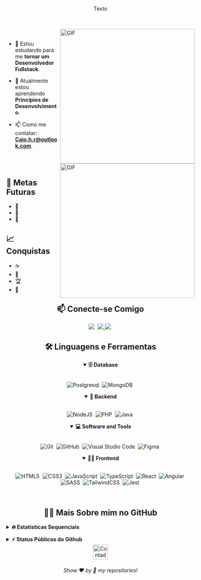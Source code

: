 
<p align="center">
Texto
</p>

##

<br>

<img align="right" alt="GIF" src="https://user-images.githubusercontent.com/90595158/224520261-cac35362-4a70-4108-85c8-260ac8e0b0bd.svg#gh-dark-mode-only" width="360px"/>
<img align="right" alt="GIF" src="https://user-images.githubusercontent.com/90595158/224520109-e00b8f1e-08c9-4316-9920-ea4e88701a61.svg#gh-light-mode-only" width="360px"/>

<br>

- 🔭 Estou estudando para me **tornar um Desenvolvedor Fullstack**.

- 🌱 Atualmente estou aprendendo **Princípios de Desenvolvimento**.

- 📫 Como me contatar: **Caio.h.r@outlook.com**.

<br>
<br>


## 🎯 Metas Futuras

- 🧠
- 🌟
- 🤖

## 📈 Conquistas

- ☕ 
- 🤝
- 🏆 
- 🎉 

<h2 align="center">📫 Conecte-se Comigo</h2>

<div align = "center">

<a href="https://api.whatsapp.com/send/?phone=5516992242447" target="_blank"><img src="https://img.shields.io/badge/-whatsapp-green?style=for-the-badge&logo=WhatsApp&logoColor=white"></a>&nbsp;
<a href="https://www.linkedin.com/in/caiohr/" target="_blank"><img src="https://img.shields.io/badge/-LinkedIn-%230077B5?style=for-the-badge&logo=linkedin&logoColor=white">
<a href="" target="_blank"><img src="https://img.shields.io/badge/Discord-7289DA?style=for-the-badge&logo=discord&logoColor=white"></a>&nbsp;
  
</div>

<div align = "center">

<h2 align="center">🛠️ Linguagens e Ferramentas</h2>

<details open>
<summary><b>🗄️ Database</b></summary>
<br>

![Postgresql](https://img.shields.io/badge/postgresql-%23316192.svg?style=for-the-badge&logo=postgresql&logoColor=white)&nbsp;
![MongoDB](https://img.shields.io/badge/MongoDB-%234ea94b.svg?style=for-the-badge&logo=mongodb&logoColor=white)&nbsp;
</details>

<details open>
<summary><b>🧰 Backend</b></summary>
<br>

![NodeJS](https://img.shields.io/badge/node.js-6DA55F?style=for-the-badge&logo=node.js&logoColor=white)&nbsp;
![PHP](https://img.shields.io/badge/python-3670A0?style=for-the-badge&logo=python&logoColor=ffdd54)&nbsp;
![Java](https://img.shields.io/badge/java-%23ED8B00.svg?style=for-the-badge&logo=openjdk&logoColor=white)&nbsp;
</details>

<details open>
<summary><b>💻 Software and Tools</b></summary>
<br>

![Git](https://img.shields.io/badge/-git-red?style=for-the-badge&logo=Git&logoColor=white)&nbsp;
![GitHub](https://img.shields.io/badge/-GitHub-181717?style=for-the-badge&logo=github)&nbsp;
![Visual Studio Code](https://img.shields.io/badge/-VSCODE-007ACC?style=for-the-badge&&logo=visual-studio-code&logoColor=white)&nbsp;
![Figma](https://img.shields.io/badge/figma-%23F24E1E.svg?style=for-the-badge&logo=figma&logoColor=white)&nbsp;
</details>

<details open>
<summary><b>🏄‍♂️ Frontend</b></summary>
<br>
  
![HTML5](https://img.shields.io/badge/-HTML5-E34F26?style=for-the-badge&logo=html5&logoColor=white)&nbsp;
![CSS3](https://img.shields.io/badge/css3-%231572B6.svg?style=for-the-badge&logo=css3&logoColor=white)&nbsp;
![JavaScript](https://img.shields.io/badge/Javascript-F7DF1E.svg?style=for-the-badge&logo=javascript&logoColor=black)&nbsp;
![TypeScript](https://img.shields.io/badge/typescript-%23007ACC.svg?style=for-the-badge&logo=typescript&logoColor=white)&nbsp;
![React](https://img.shields.io/badge/react-%2320232a.svg?style=for-the-badge&logo=react&logoColor=%2361DAFB)&nbsp;
![Angular](https://img.shields.io/badge/angular-%23DD0031.svg?style=for-the-badge&logo=angular&logoColor=white)&nbsp;
![SASS](https://img.shields.io/badge/sass-deeppink.svg?style=for-the-badge&logo=sass&logoColor=white)&nbsp;
![TailwindCSS](https://img.shields.io/badge/tailwindcss-%2338B2AC.svg?style=for-the-badge&logo=tailwind-css&logoColor=white)&nbsp;
![Jest](https://img.shields.io/badge/Jest-C21325?style=for-the-badge&logo=jest&logoColor=white)&nbsp;
</details>

</div>

<br>

<h2 align="center">👨‍💻 Mais Sobre mim no GitHub</h2>

<details>
<summary><b>🔥 Estatísticas Sequenciais</b></summary>
<br>
<p align="center">
<img src="http://github-readme-streak-stats.herokuapp.com?user=CaioRibeiro551&theme=radical&hide_border=true" alt="CaioRibeiro551" width="390"/>
</p>
</details>
  
</p>
</details>

<details>
<summary><b>⚡ Status Públicos do Github</b></summary>
<br>
<p align="center">
<img height="180em" src="https://github-readme-stats.vercel.app/api?username=CaioRibeiro551&show_icons=true&theme=radical"/>
<img height="180em" src="https://github-readme-stats.vercel.app/api/top-langs/?username=CaioRibeiro551&layout=compact&langs_count=6&theme=radical"/>
</p>
</details>

<div align="center">
  <img src="https://visitor-badge.feriirawann.repl.co/?username=CaioRibeiro551&repo=CaioRibeiro551&style=for-the-badge&label=Visitantes&logo=OpenTelemetry&color=527BBF&contentType=svg" alt="Contador de Visitas do Perfil no Github do Victor" height="40px" />
</div>

<h6 align="center">Show ❤️ by 🌟 my repositories!</h6>
